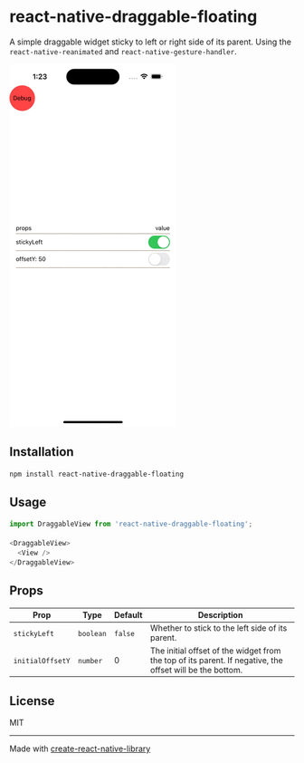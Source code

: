 # react-native-draggable-floating

A simple draggable widget sticky to left or right side of its parent. Using the `react-native-reanimated` and `react-native-gesture-handler`.  

![demo](./demo.gif)
## Installation

```sh
npm install react-native-draggable-floating
```

## Usage

```js
import DraggableView from 'react-native-draggable-floating';

<DraggableView>
  <View />
</DraggableView>
```

## Props


 Prop | Type | Default | Description 
 --- | --- | --- | ---
 `stickyLeft` | `boolean` | `false` | Whether to stick to the left side of its parent. 
`initialOffsetY` | `number` | 0 | The initial offset of the widget from the top of its parent. If negative, the offset will be the bottom. 

## License

MIT

---

Made with [create-react-native-library](https://github.com/callstack/react-native-builder-bob)
